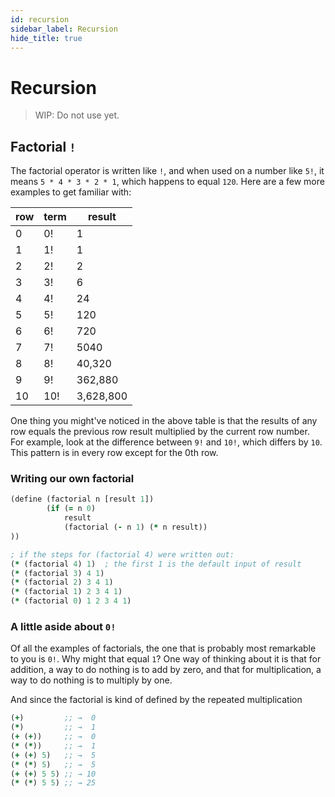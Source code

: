 ```yaml
---
id: recursion
sidebar_label: Recursion
hide_title: true
---
```


# Recursion

> WIP: Do not use yet.

## Factorial `!`

The factorial operator is written like `!`, and when used on a number like `5!`,
it means `5 * 4 * 3 * 2 * 1`, which happens to equal `120`. Here are a few more
examples to get familiar with:

row    | term | result
------ | ---- | ------
0      |  0!  | 1
1      |  1!  | 1
2      |  2!  | 2
3      |  3!  | 6
4      |  4!  | 24
5      |  5!  | 120
6      |  6!  | 720
7      |  7!  | 5040
8      |  8!  | 40,320
9      |  9!  | 362,880
10     | 10!  | 3,628,800

One thing you might've noticed in the above table is that the results of any row
equals the previous row result multiplied by the current row number. For
example, look at the difference between `9!` and `10!`, which differs by `10`.
This pattern is in every row except for the 0th row.

### Writing our own factorial

``` clojure
(define (factorial n [result 1])
        (if (= n 0) 
            result
            (factorial (- n 1) (* n result))
))

; if the steps for (factorial 4) were written out:
(* (factorial 4) 1)  ; the first 1 is the default input of result
(* (factorial 3) 4 1)
(* (factorial 2) 3 4 1)
(* (factorial 1) 2 3 4 1)
(* (factorial 0) 1 2 3 4 1)
```

### A little aside about `0!`

Of all the examples of factorials, the one that is probably most remarkable to
you is `0!`. Why might that equal `1`? One way of thinking about it is that for
addition, a way to do nothing is to add by zero, and that for multiplication,
a way to do nothing is to multiply by one.

And since the factorial is kind of defined by the repeated multiplication

``` clojure
(+)         ;; →  0
(*)         ;; →  1
(+ (+))     ;; →  0
(* (*))     ;; →  1
(+ (+) 5)   ;; →  5
(* (*) 5)   ;; →  5
(+ (+) 5 5) ;; → 10
(* (*) 5 5) ;; → 25
```
